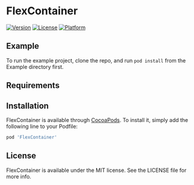 # FlexContainer

[![Version](https://img.shields.io/cocoapods/v/FlexContainer.svg?style=flat)](https://cocoapods.org/pods/FlexContainer)
[![License](https://img.shields.io/cocoapods/l/FlexContainer.svg?style=flat)](https://cocoapods.org/pods/FlexContainer)
[![Platform](https://img.shields.io/cocoapods/p/FlexContainer.svg?style=flat)](https://cocoapods.org/pods/FlexContainer)

## Example

To run the example project, clone the repo, and run `pod install` from the Example directory first.

## Requirements

## Installation

FlexContainer is available through [CocoaPods](https://cocoapods.org). To install
it, simply add the following line to your Podfile:

```ruby
pod 'FlexContainer'
```

## License

FlexContainer is available under the MIT license. See the LICENSE file for more info.
